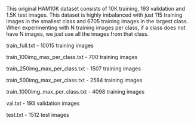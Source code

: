 This original HAM10K dataset consists of 10K training, 193 validation and 1.5K test images. This dataset is highly
imbalanced with just 115 training images in the smallest class and 6705 training images in the largest class. 
When experimenting with N training images per class, if a class does not have N images, we just use all the images
from that class.

train_full.txt - 10015 training images 

train_100img_max_per_class.txt - 700 training images

train_250img_max_per_class.txt - 1507 training images

train_500img_max_per_class.txt - 2584 training images

train_1000img_max_per_class.txt - 4098 training images

val.txt - 193 validation images 

test.txt - 1512 test images
